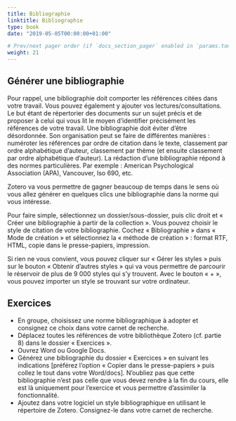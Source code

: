 ```yaml
---
title: Bibliographie
linktitle: Bibliographie
type: book
date: "2019-05-05T00:00:00+01:00"

# Prev/next pager order (if `docs_section_pager` enabled in `params.toml`)
weight: 21
---
```


## Générer une bibliographie

Pour rappel, une bibliographie doit comporter les références citées dans votre travail. Vous pouvez également y ajouter vos lectures/consultations. Le but étant de répertorier des documents sur un sujet précis et de proposer à celui qui vous lit le moyen d’identifier précisément les références de votre travail. Une bibliographie doit éviter d’être désordonnée. Son organisation peut se faire de différentes manières : numéroter les références par ordre de citation dans le texte, classement par ordre alphabétique d’auteur, classement par thème (et ensuite classement par ordre alphabétique d’auteur). La rédaction d’une bibliographie répond à des normes particulières. Par exemple : American Psychological Association (APA), Vancouver, Iso 690, etc.

Zotero va vous permettre de gagner beaucoup de temps dans le sens où vous allez générer en quelques clics une bibliographie dans la norme qui vous intéresse.

Pour faire simple, sélectionnez un dossier/sous-dossier, puis clic droit et « Créer une bibliographie à partir de la collection ». Vous pouvez choisir le style de citation de votre bibliographie. Cochez « Bibliographie » dans « Mode de création » et sélectionnez la « méthode de création » : format RTF, HTML, copie dans le presse-papiers, impression.

Si rien ne vous convient, vous pouvez cliquer sur « Gérer les styles » puis sur le bouton « Obtenir d’autres styles » qui va vous permettre de parcourir le réservoir de plus de 9 000 styles qui s’y trouvent. Avec le bouton « + », vous pouvez importer un style se trouvant sur votre ordinateur.

## Exercices

- En groupe, choisissez une norme bibliographique à adopter et consignez ce choix dans votre carnet de recherche.
- Déplacez toutes les références de votre bibliothèque Zotero (cf. partie 8) dans le dossier « Exercices ».
- Ouvrez Word ou Google Docs.
- Générez une bibliographie du dossier « Exercices » en suivant les indications [préférez l’option « Copier dans le presse-papiers » puis collez le tout dans votre Word/docs]. N’oubliez pas que cette bibliographie n’est pas celle que vous devez rendre à la fin du cours, elle est là uniquement pour l’exercice et vous permettre d’assimiler la fonctionnalité.
- Ajoutez dans votre logiciel un style bibliographique en utilisant le répertoire de Zotero. Consignez-le dans votre carnet de recherche.

